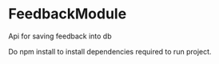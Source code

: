 # FeedbackModule
Api for saving feedback into db

Do npm install 
to install 
dependencies required to run project.
